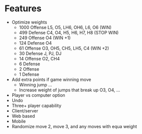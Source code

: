 # Features
- Optimize weights
  - 1000 Offense L5, O5, LH6, OH6, L6, O6 (WIN)
  -  499 Defense C4, O4, H5, H6, H7, H8 (STOP WIN)
  -  249 Offense O4 (WIN +1)
  -  124 Defense O4
  -   61 Offense O3, OH5, CH5, LH5, C4 (WIN +2)
  -   30 Defense J, PJ, DJ
  -   14 Offense O2, CH4
  -    6 Defense
  -    2 Offense
  -    1 Defense
- Add extra points if game winning move
  - Winning jump ...
  - Increase weight of jumps that break up O3, O4, ...
- Player vs computer option
- Undo
- Three+ player capability
- Client/server
- Web based
- Mobile
- Randomize move 2, move 3, and any moves with equa weight
